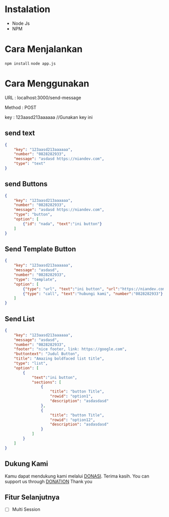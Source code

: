 # Instalation
- Node Js
- NPM

# Cara Menjalankan

``` npm install ```
``` node app.js ```

# Cara Menggunakan

URL : localhost:3000/send-message

Method : POST

key : 123aasd213aaaaaa //Gunakan key ini

## send text
```json
{
	"key": "123aasd213aaaaaa",
	"number": "0828282933",
	"message": "asdasd https://niandev.com",
	"type": "text"
}
```

## send Buttons
```json
{
	"key": "123aasd213aaaaaa",
	"number": "0828282933",
	"message": "asdasd https://niandev.com",
	"type": "button",
	"option": [
		{"id": "nada", "text":"ini button"}
	]
}
````

## Send Template Button
```json
{
	"key": "123aasd213aaaaaa",
	"message": "asdasd",
	"number": "0828282933",
	"type": "template",
	"option": [
		{"type": "url", "text":"ini button", "url":"https://niandev.com"},
		{"type": "call", "text":"hubungi kami", "number":"0828282933"}
	]
}
```

## Send List
```json
{
	"key": "123aasd213aaaaaa",
	"message": "asdasd",
	"number": "0828282933",
	"footer": "nice footer, link: https://google.com",
	"buttontext": "Judul Button",
	"title": "Amazing boldfaced list title",
	"type": "list",
	"option": [
		{
			"text":"ini button",
			"sections": [
				{
					"title": "button Title",
					"rowid": "option1",
					"description": "asdasdasd"
				},
				{
					"title": "button Title",
					"rowid": "option12",
					"description": "asdasdasd"
				}
			]
		}
	]
}
```

## Dukung Kami
Kamu dapat mendukung kami melalui [DONASI](./DONATE.md). Terima kasih.
You can support us through [DONATION](./DONATE.md) Thank you

## Fitur Selanjutnya
- [ ] Multi Session
